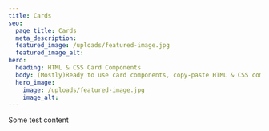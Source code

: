 ```yaml
---
title: Cards
seo:
  page_title: Cards
  meta_description:
  featured_image: /uploads/featured-image.jpg
  featured_image_alt:
hero:
  heading: HTML & CSS Card Components
  body: (Mostly)Ready to use card components, copy-paste HTML & CSS components and build your awesome website. Use this to kickstart your component and customize to meet your needs.
  hero_image:
    image: /uploads/featured-image.jpg
    image_alt:
---
```


Some test content